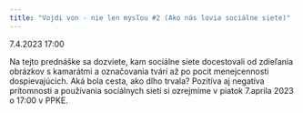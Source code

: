 ```yaml
---
title: "Vojdi von - nie len mysľou #2 (Ako nás lovia sociálne siete)"
---
```

7.4.2023 17:00

Na tejto prednáške sa dozviete, kam sociálne siete docestovali od zdieľania obrázkov s kamarátmi a označovania tvárí až po pocit menejcennosti dospievajúcich. Aká bola cesta, ako dlho trvala? Pozitíva aj negatíva prítomnosti a používania sociálnych sietí si ozrejmíme v piatok 7.aprila 2023 o 17:00 v PPKE.